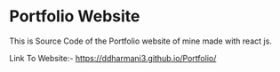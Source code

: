 # Portfolio Website
This is Source Code of the Portfolio website of mine made with react js.

Link To Website:- https://ddharmani3.github.io/Portfolio/
